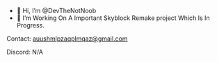 - 👋 Hi, I’m @DevTheNotNoob
- 👀 I’m Working On A Important Skyblock Remake project Which Is In Progress.

Contact: auushmlpzaqplmqaz@gmail.com

Discord: N/A
<!---
DevTheNotNoob/DevTheNotNoob is a ✨ special ✨ repository because its `README.md` (this file) appears on your GitHub profile.
You can click the Preview link to take a look at your changes.
--->
